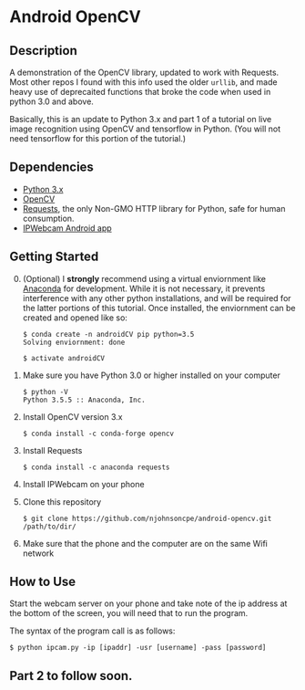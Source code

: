 # Android OpenCV

## Description
A demonstration of the OpenCV library, updated to work with Requests. Most other repos I found with this info used the older `urllib`, and made heavy use of deprecaited functions that broke the code when used in python 3.0 and above.

Basically, this is an update to Python 3.x and part 1 of a tutorial on live image recognition using OpenCV and tensorflow in Python. (You will not need tensorflow for this portion of the tutorial.)

## Dependencies

- [Python 3.x](https://www.python.org/) 
- [OpenCV](https://opencv.org/) 
- [Requests](http://docs.python-requests.org/en/master/#),  the only Non-GMO HTTP library for Python, safe for human consumption.
- [IPWebcam Android app](https://play.google.com/store/apps/details?id=com.pas.webcam&hl=en)

## Getting Started

0. (Optional) I **strongly** recommend using a virtual enviornment like [Anaconda](https://www.anaconda.com/distribution/) for development. While it is not necessary, it prevents interference with any other python installations, and will be required for the latter portions of this tutorial. Once installed, the enviornment can be created and opened like so:

    ```console
    $ conda create -n androidCV pip python=3.5
    Solving enviornment: done

    $ activate androidCV
    ```

1. Make sure you have Python 3.0 or higher installed on your computer 
    ```console
    $ python -V
    Python 3.5.5 :: Anaconda, Inc.
    ```

2. Install OpenCV version 3.x
    ```console
    $ conda install -c conda-forge opencv
    ```

3. Install Requests
    ```console
    $ conda install -c anaconda requests 
    ```
4. Install IPWebcam on your phone

5. Clone this repository
    ```console
    $ git clone https://github.com/njohnsoncpe/android-opencv.git /path/to/dir/
    ```
6. Make sure that the phone and the computer are on the same Wifi network

## How to Use

Start the webcam server on your phone and take note of the ip address at the bottom of the screen, you will need that to run the program.

The syntax of the program call is as follows:

```console
$ python ipcam.py -ip [ipaddr] -usr [username] -pass [password]
  ```

## Part 2 to follow soon.